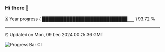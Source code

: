 ### Hi there 👋

⏳ Year progress { ████████████████████████████▁▁ } 93.72 %

---

⏰ Updated on Mon, 09 Dec 2024 00:25:36 GMT

![Progress Bar CI](https://github.com/liununu/liununu/workflows/Progress%20Bar%20CI/badge.svg)
